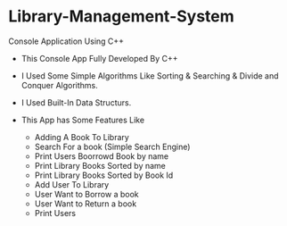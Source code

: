 # Library-Management-System
Console Application Using C++
* This Console App Fully Developed By C++ 
* I Used Some Simple Algorithms Like Sorting & Searching & Divide and Conquer Algorithms.
* I Used Built-In Data Structurs.

* This App has Some Features Like 
  - Adding A Book To Library
  - Search For a book (Simple Search Engine)
  - Print Users Boorrowd Book by name 
  - Print Library Books Sorted by name 
  - Print Library Books Sorted by Book Id 
  - Add User To Library
  - User Want to Borrow a book
  - User Want to Return a book
  - Print Users
